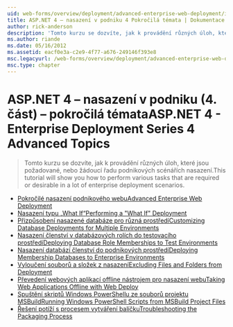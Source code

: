 ```yaml
---
uid: web-forms/overview/deployment/advanced-enterprise-web-deployment/index
title: ASP.NET 4 – nasazení v podniku 4 Pokročilá témata | Dokumentace Microsoftu
author: rick-anderson
description: 'Tomto kurzu se dozvíte, jak k provádění různých úloh, které jsou požadované, nebo žádoucí řadu podnikových scénářích nasazení.'
ms.author: riande
ms.date: 05/16/2012
ms.assetid: eacf0e3a-c2e9-4f77-a676-249146f393e8
msc.legacyurl: /web-forms/overview/deployment/advanced-enterprise-web-deployment
msc.type: chapter
---
```

<a name="aspnet-4---enterprise-deployment-series-4-advanced-topics"></a><span data-ttu-id="ab4d4-103">ASP.NET 4 – nasazení v podniku (4. část) – pokročilá témata</span><span class="sxs-lookup"><span data-stu-id="ab4d4-103">ASP.NET 4 - Enterprise Deployment Series 4 Advanced Topics</span></span>
====================
> <span data-ttu-id="ab4d4-104">Tomto kurzu se dozvíte, jak k provádění různých úloh, které jsou požadované, nebo žádoucí řadu podnikových scénářích nasazení.</span><span class="sxs-lookup"><span data-stu-id="ab4d4-104">This tutorial will show you how to perform various tasks that are required or desirable in a lot of enterprise deployment scenarios.</span></span>


- [<span data-ttu-id="ab4d4-105">Pokročilé nasazení podnikového webu</span><span class="sxs-lookup"><span data-stu-id="ab4d4-105">Advanced Enterprise Web Deployment</span></span>](advanced-enterprise-web-deployment.md)
- [<span data-ttu-id="ab4d4-106">Nasazení typu „What If“</span><span class="sxs-lookup"><span data-stu-id="ab4d4-106">Performing a "What If" Deployment</span></span>](performing-a-what-if-deployment.md)
- [<span data-ttu-id="ab4d4-107">Přizpůsobení nasazené databáze pro různá prostředí</span><span class="sxs-lookup"><span data-stu-id="ab4d4-107">Customizing Database Deployments for Multiple Environments</span></span>](customizing-database-deployments-for-multiple-environments.md)
- [<span data-ttu-id="ab4d4-108">Nasazení členství v databázových rolích do testovacího prostředí</span><span class="sxs-lookup"><span data-stu-id="ab4d4-108">Deploying Database Role Memberships to Test Environments</span></span>](deploying-database-role-memberships-to-test-environments.md)
- [<span data-ttu-id="ab4d4-109">Nasazení databází členství do podnikových prostředí</span><span class="sxs-lookup"><span data-stu-id="ab4d4-109">Deploying Membership Databases to Enterprise Environments</span></span>](deploying-membership-databases-to-enterprise-environments.md)
- [<span data-ttu-id="ab4d4-110">Vyloučení souborů a složek z nasazení</span><span class="sxs-lookup"><span data-stu-id="ab4d4-110">Excluding Files and Folders from Deployment</span></span>](excluding-files-and-folders-from-deployment.md)
- [<span data-ttu-id="ab4d4-111">Převedení webových aplikací offline nástrojem pro nasazení webu</span><span class="sxs-lookup"><span data-stu-id="ab4d4-111">Taking Web Applications Offline with Web Deploy</span></span>](taking-web-applications-offline-with-web-deploy.md)
- [<span data-ttu-id="ab4d4-112">Spuštění skriptů Windows PowerShellu ze souborů projektu MSBuild</span><span class="sxs-lookup"><span data-stu-id="ab4d4-112">Running Windows PowerShell Scripts from MSBuild Project Files</span></span>](running-windows-powershell-scripts-from-msbuild-project-files.md)
- [<span data-ttu-id="ab4d4-113">Řešení potíží s procesem vytváření balíčku</span><span class="sxs-lookup"><span data-stu-id="ab4d4-113">Troubleshooting the Packaging Process</span></span>](troubleshooting-the-packaging-process.md)
